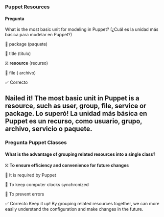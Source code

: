 ### Puppet Resources
#### Pregunta

What is the most basic unit for modeling in Puppet?
(¿Cuál es la unidad más básica para modelar en Puppet?)

🔲 package (paquete)

🔲 title (titulo)

⛝ **resource** (recurso)

🔲 file ( archivo)

✅ Correcto

Nailed it! The most basic unit in Puppet is a resource, such as user, group, file, service or package.
Lo superó! La unidad más básica en Puppet es un recurso, como usuario, grupo, archivo, servicio o paquete.
---
### Pregunta Puppet Classes

#### What is the advantage of grouping related resources into a single class?


⛝ **To ensure efficiency and convenience for future changes**


🔲 It is required by Puppet


🔲 To keep computer clocks synchronized


🔲 To prevent errors

✅ Correcto
Keep it up! By grouping related resources together, we can more easily understand the configuration and make changes in the future.
